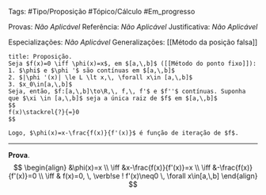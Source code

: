 Tags: #Tipo/Proposição #Tópico/Cálculo #Em_progresso

Provas: _Não Aplicável_
Referência: _Não Aplicável_
Justificativa: _Não Aplicável_

Especializações: _Não Aplicável_
Generalizações: [[Método da posição falsa]]

```ad-question
title: Proposição.
Seja $f(x)=0 \iff \phi(x)=x$, em $[a,\,b]$ ([[Método do ponto fixo]]):
1. $\phi$ e $\phi '$ são contínuas em $[a,\,b]$
2. $|\phi '(x)| \le L \lt x,\, \forall x\in [a,\,b]$
3. $x_0\in[a,\,b]$
Seja, então, $f:[a,\,b]\to\R,\, f,\, f'$ e $f''$ contínuas. Suponha que $\xi \in [a,\,b]$ seja a única raiz de $f$ em $[a,\,b]$
$$
f(x)\stackrel{?}{=}0
$$

Logo, $\phi(x)=x-\frac{f(x)}{f'(x)}$ é função de iteração de $f$.
```

---

**Prova**. 
$$
\begin{align}
&\phi(x)=x
\\ \iff &x-\frac{f(x)}{f'(x)}=x
\\ \iff &-\frac{f(x)}{f'(x)}=0
\\ \iff & f(x)=0, \, \verb!se ! f'(x)\neq0 \, \forall x\in[a,\,b]
\end{align}
$$